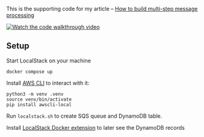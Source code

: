 This is the supporting code for my article – [How to build multi-step message processing](https://medium.com/@denissudak/how-to-build-multi-step-message-processing-72dd5c392050)

[![Watch the code walkthrough video](https://img.youtube.com/vi/-7NUO6QRfss/0.jpg)](https://www.youtube.com/watch?v=-7NUO6QRfss)

## Setup
Start LocalStack on your machine

    docker compose up

Install [AWS CLI](https://docs.localstack.cloud/user-guide/integrations/aws-cli/) to interact with it:

    python3 -m venv .venv
    source venv/bin/activate
    pip install awscli-local

Run `localstack.sh` to create SQS queue and DynamoDB table.

Install [LocalStack Docker extension](https://docs.localstack.cloud/user-guide/tools/localstack-docker-extension/) to
later see the DynamoDB records 


